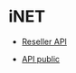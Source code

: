 # iNET 

* <a href="https://github.com/thesunbg/iNET.vn/blob/master/en/reseller.md">Reseller API</a>

* <a href="https://github.com/thesunbg/iNET.vn/blob/master/en/public.md">API public</a>
